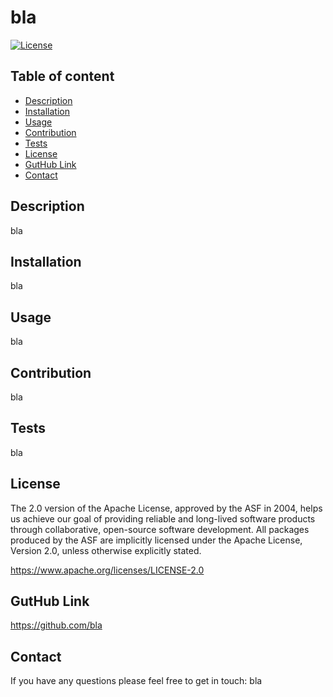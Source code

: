 # bla
  [![License](https://img.shields.io/badge/License-Apache%202.0-blue.svg)](https://opensource.org/licenses/Apache-2.0)

## Table of content
- [Description](#description-id)
- [Installation](#installation-id)
- [Usage](#usage-id)
- [Contribution](#contribution-id)
- [Tests](#tests-id)
- [License](#license-id)
- [GutHub Link](#github-id)
- [Contact](#contact-id)

## <a name="description-id">Description</a>
bla

## <a name="installation-id">Installation</a>
bla

## <a name="usage-id">Usage</a>
bla

## <a name="contribution-id">Contribution</a>
bla

## <a name="tests-id">Tests</a>
bla

## <a name="license-id">License</a>
The 2.0 version of the Apache License, approved by the ASF in 2004, helps us achieve our goal of providing reliable and long-lived software products through collaborative, open-source software development. All packages produced by the ASF are implicitly licensed under the Apache License, Version 2.0, unless otherwise explicitly stated.

https://www.apache.org/licenses/LICENSE-2.0

## <a name="github-id">GutHub Link</a>
https://github.com/bla

## <a name="contact-id">Contact</a>
If you have any questions please feel free to get in touch:
bla
